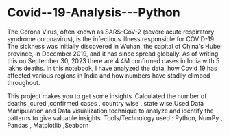 # Covid--19-Analysis---Python
The Corona Virus, often known as SARS-CoV-2 (severe acute respiratory syndrome coronavirus), is the infectious illness responsible for COVID-19. The sickness was initially discovered in Wuhan, the capital of China's Hubei province, in December 2019, and it has since spread globally.
As of writing this on September 30, 2023 there are 4.4M confirmed cases in India with 5 lakhs deaths.
In this notebook, I have analyzed the data, how Covid 19 has affected various regions in India and how numbers have stadily climbed throughout.

This project makes you to get some insights .Calculated the number of deaths ,cured ,confirmed cases , country wise , state wise.Used Data Manipulation and Data visualization technique to analyze and identify the patterns to give valuable insights.
Tools/Technology used : Python, NumPy , Pandas , Matplotlib ,Seaborn
